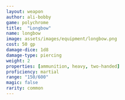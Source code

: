 ```yaml
---
layout: weapon
author: ali-bobby
game: polychrome
title:  "Longbow"
name: longbow
image: assets/images/equipment/longbow.png
cost: 50 gp
damage-dice: 1d8
damage-type: piercing
weight: 2
properties: [ammunition, heavy, two-handed]
proficiency: martial
range: "150/600"
magic: false
rarity: common
---
```

